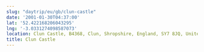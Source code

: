 ```yaml
---
slug: "daytrip/eu/gb/clun-castle"
date: '2001-01-30T04:37:00'
lat: '52.422168206043295'
lng: '-3.0331274098587073'
location: Clun Castle, B4368, Clun, Shropshire, England, SY7 8JQ, United Kingdom
title: Clun Castle
---
```



